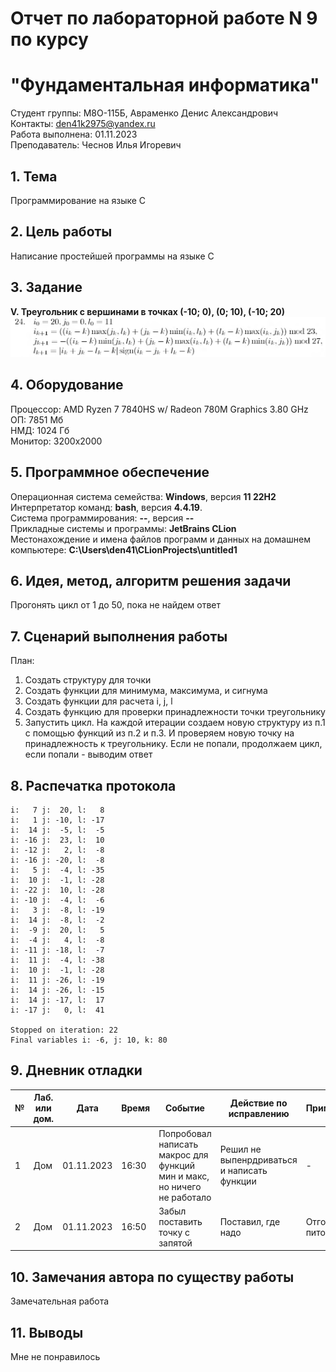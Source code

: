 # Отчет по лабораторной работе N 9 по курсу
# "Фундаментальная информатика"

Студент группы: M8О-115Б, Авраменко Денис Александрович\
Контакты: den41k2975@yandex.ru \
Работа выполнена: 01.11.2023\
Преподаватель: Чеснов Илья Игоревич

## 1. Тема

Программирование на языке C

## 2. Цель работы

Написание простейшей программы на языке C

## 3. Задание

**V. Треугольник с вершинами в точках (-10; 0), (0; 10), (-10; 20)**
![alt text](https://github.com/den4ik2975/MAI_Labs/blob/main/Lab5/var.png?raw=true)

## 4. Оборудование

Процессор: AMD Ryzen 7 7840HS w/ Radeon 780M Graphics 3.80 GHz\
ОП: 7851 Мб\
НМД: 1024 Гб\
Монитор: 3200x2000

## 5. Программное обеспечение

Операционная система семейства: **Windows**, версия **11 22H2**\
Интерпретатор команд: **bash**, версия **4.4.19**.\
Система программирования: **--**, версия **--**\
Прикладные системы и программы: **JetBrains CLion**\
Местонахождение и имена файлов программ и данных на домашнем компьютере: **C:\Users\den41\CLionProjects\untitled1**

## 6. Идея, метод, алгоритм решения задачи

Прогонять цикл от 1 до 50, пока не найдем ответ

## 7. Сценарий выполнения работы

План:
1. Создать структуру для точки
2. Создать функции для минимума, максимума, и сигнума
3. Создать функции для расчета i, j, l
4. Создать функцию для проверки принадлежности точки треугольнику
5. Запустить цикл. На каждой итерации создаем новую структуру из п.1 с помощью функций из п.2 и п.3. И проверяем новую точку на принадлежность к треугольнику. Если не попали, продолжаем цикл, если попали - выводим ответ

## 8. Распечатка протокола

```
i:   7 j:  20, l:   8
i:   1 j: -10, l: -17
i:  14 j:  -5, l:  -5
i: -16 j:  23, l:  10
i: -12 j:   2, l:  -8
i: -16 j: -20, l:  -8
i:   5 j:  -4, l: -35
i:  10 j:  -1, l: -28
i: -22 j:  10, l: -28
i: -10 j:  -4, l:  -6
i:   3 j:  -8, l: -19
i:  14 j:  -8, l:  -2
i:  -9 j:  20, l:   5
i:  -4 j:   4, l:  -8
i: -11 j: -18, l:  -7
i:  11 j:  -4, l: -38
i:  10 j:  -1, l: -28
i:  11 j: -26, l: -19
i:  14 j: -26, l: -15
i:  14 j: -17, l:  17
i: -17 j:   0, l:  41

Stopped on iteration: 22
Final variables i: -6, j: 10, k: 80
```

## 9. Дневник отладки

| № | Лаб. или дом. | Дата       | Время     | Событие                                                | Действие по исправлению   | Примечание     |
|---|---------------|------------|-----------|--------------------------------------------------------|---------------------------|----------------|
|1  | Дом           | 01.11.2023 | 16:30     | Попробовал написать макрос для функций мин и макс, но ничего не работало | Решил не выпенрдриваться и написать функции  | -  |
|2  | Дом           | 01.11.2023 | 16:50     | Забыл поставить точку с запятой | Поставил, где надо | Отголоски питона           |

## 10. Замечания автора по существу работы

Замечательная работа

## 11. Выводы

Мне не понравилось

